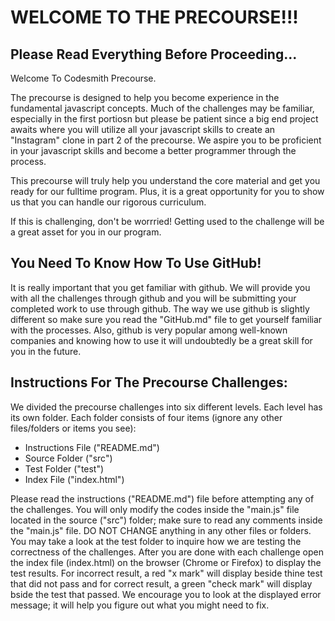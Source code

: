 # WELCOME TO THE PRECOURSE!!! 

## Please Read Everything Before Proceeding...

Welcome To Codesmith Precourse.

The precourse is designed to help you become experience in the fundamental javascript concepts. Much of the challenges may be familiar, especially in the first portiosn but please be patient since a big end project awaits where you will utilize all your javascript skills to create an "Instagram" clone in part 2 of the precourse. We aspire you to be proficient in your javascript skills and become a better programmer through the process.

This precourse will truly help you understand the core material and get you ready for our fulltime program. Plus, it is a great opportunity for you to show us that you can handle our rigorous curriculum.

If this is challenging, don't be worrried! Getting used to the challenge will be a great asset for you in our program.

## You Need To Know How To Use GitHub!

It is really important that you get familiar with github. We will provide you with all the challenges through github and you will be submitting your completed work to use through github. The way we use github is slightly different so make sure you read the "GitHub.md" file to get yourself familiar with the processes. Also, github is very popular among well-known companies and knowing how to use it will undoubtedly be a great skill for you in the future.

## Instructions For The Precourse Challenges:

We divided the precourse challenges into six different levels. Each level has its own folder. Each folder consists of four items (ignore any other files/folders or items you see):

- Instructions File ("README.md")
- Source Folder ("src")
- Test Folder ("test")
- Index File ("index.html")

Please read the instructions ("README.md") file before attempting any of the challenges. You will only modify the codes inside the "main.js" file located in the source ("src") folder; make sure to read any comments inside the "main.js" file. DO NOT CHANGE anything in any other files or folders. You may take a look at the test folder to inquire how we are testing the correctness of the challenges. After you are done with each challenge open the index file (index.html) on the browser (Chrome or Firefox) to display the test results. For incorrect result, a red "x mark" will display beside thine test that did not pass and for correct result, a green "check mark" will display bside the test that passed. We encourage you to look at the displayed error message; it will help you figure out what you might need to fix.
